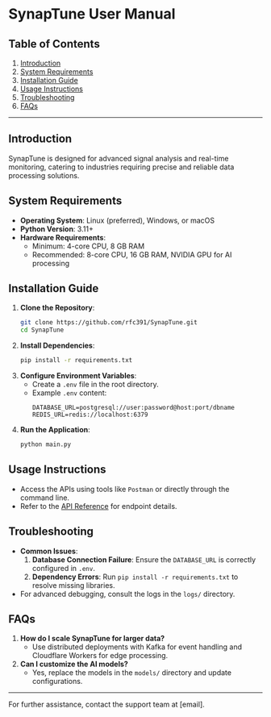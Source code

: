 
# SynapTune User Manual

## Table of Contents
1. [Introduction](#introduction)
2. [System Requirements](#system-requirements)
3. [Installation Guide](#installation-guide)
4. [Usage Instructions](#usage-instructions)
5. [Troubleshooting](#troubleshooting)
6. [FAQs](#faqs)

---

## Introduction
SynapTune is designed for advanced signal analysis and real-time monitoring, catering to industries requiring precise and reliable data processing solutions.

## System Requirements
- **Operating System**: Linux (preferred), Windows, or macOS
- **Python Version**: 3.11+
- **Hardware Requirements**:
  - Minimum: 4-core CPU, 8 GB RAM
  - Recommended: 8-core CPU, 16 GB RAM, NVIDIA GPU for AI processing

## Installation Guide
1. **Clone the Repository**:
   ```bash
   git clone https://github.com/rfc391/SynapTune.git
   cd SynapTune
   ```
2. **Install Dependencies**:
   ```bash
   pip install -r requirements.txt
   ```
3. **Configure Environment Variables**:
   - Create a `.env` file in the root directory.
   - Example `.env` content:
     ```
     DATABASE_URL=postgresql://user:password@host:port/dbname
     REDIS_URL=redis://localhost:6379
     ```
4. **Run the Application**:
   ```bash
   python main.py
   ```

## Usage Instructions
- Access the APIs using tools like `Postman` or directly through the command line.
- Refer to the [API Reference](api_reference.md) for endpoint details.

## Troubleshooting
- **Common Issues**:
  1. **Database Connection Failure**: Ensure the `DATABASE_URL` is correctly configured in `.env`.
  2. **Dependency Errors**: Run `pip install -r requirements.txt` to resolve missing libraries.
- For advanced debugging, consult the logs in the `logs/` directory.

## FAQs
1. **How do I scale SynapTune for larger data?**
   - Use distributed deployments with Kafka for event handling and Cloudflare Workers for edge processing.
2. **Can I customize the AI models?**
   - Yes, replace the models in the `models/` directory and update configurations.

---

For further assistance, contact the support team at [email].
